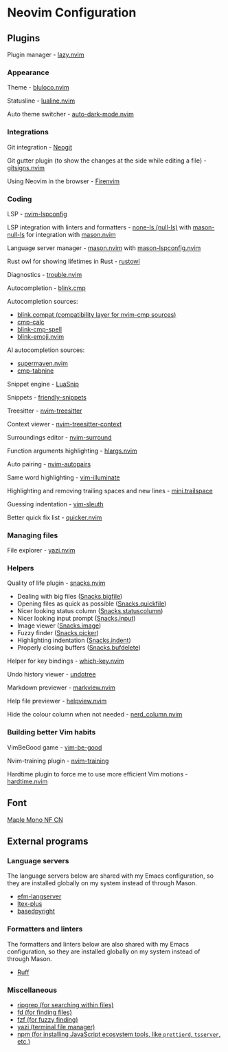 # Neovim Configuration

## Plugins

Plugin manager -
[lazy.nvim](https://github.com/folke/lazy.nvim)

### Appearance

Theme -
[bluloco.nvim](https://github.com/uloco/bluloco.nvim)

Statusline -
[lualine.nvim](https://github.com/nvim-lualine/lualine.nvim)

Auto theme switcher -
[auto-dark-mode.nvim](https://github.com/f-person/auto-dark-mode.nvim)

### Integrations

Git integration -
[Neogit](https://github.com/NeogitOrg/neogit)

Git gutter plugin (to show the changes at the side while editing a file) -
[gitsigns.nvim](https://github.com/lewis6991/gitsigns.nvim)

Using Neovim in the browser -
[Firenvim](https://github.com/glacambre/firenvim)

### Coding

LSP - [nvim-lspconfig](https://github.com/neovim/nvim-lspconfig)

LSP integration with linters and formatters -
[none-ls (null-ls)](https://github.com/nvimtools/none-ls.nvim)
with [mason-null-ls](https://github.com/jay-babu/mason-null-ls.nvim)
for integration with [mason.nvim](https://github.com/williamboman/mason.nvim)

Language server manager -
[mason.nvim](https://github.com/williamboman/mason.nvim)
with [mason-lspconfig.nvim](https://github.com/williamboman/mason-lspconfig.nvim)

Rust owl for showing lifetimes in Rust -
[rustowl](https://github.com/cordx56/rustowl)

Diagnostics -
[trouble.nvim](https://github.com/folke/trouble.nvim)

Autocompletion -
[blink.cmp](https://github.com/Saghen/blink.cmp)

Autocompletion sources:

- [blink.compat (compatibility layer for nvim-cmp sources)](https://github.com/Saghen/blink.compat)
- [cmp-calc](https://github.com/hrsh7th/cmp-calc)
- [blink-cmp-spell](https://github.com/ribru17/blink-cmp-spell)
- [blink-emoji.nvim](https://github.com/moyiz/blink-emoji.nvim)

AI autocompletion sources:

- [supermaven.nvim](https://github.com/supermaven-inc/supermaven-nvim)
- [cmp-tabnine](https://github.com/tzachar/cmp-tabnine)

Snippet engine -
[LuaSnip](https://github.com/L3MON4D3/LuaSnip)

Snippets -
[friendly-snippets](https://github.com/rafamadriz/friendly-snippets)

Treesitter -
[nvim-treesitter](https://github.com/nvim-treesitter/nvim-treesitter)

Context viewer -
[nvim-treesitter-context](https://github.com/nvim-treesitter/nvim-treesitter-context)

Surroundings editor -
[nvim-surround](https://github.com/kylechui/nvim-surround)

Function arguments highlighting -
[hlargs.nvim](https://github.com/m-demare/hlargs.nvim)

Auto pairing -
[nvim-autopairs](https://github.com/windwp/nvim-autopairs)

Same word highlighting -
[vim-illuminate](https://github.com/RRethy/vim-illuminate)

Highlighting and removing trailing spaces and new lines -
[mini.trailspace](https://github.com/echasnovski/mini.trailspace)

Guessing indentation -
[vim-sleuth](https://github.com/tpope/vim-sleuth)

Better quick fix list -
[quicker.nvim](https://github.com/stevearc/quicker.nvim)

### Managing files

File explorer -
[yazi.nvim](https://github.com/mikavilpas/yazi.nvim)

### Helpers

Quality of life plugin - [snacks.nvim](https://github.com/folke/snacks.nvim)

- Dealing with big files ([Snacks.bigfile](https://github.com/folke/snacks.nvim/blob/main/docs/bigfile.md))
- Opening files as quick as possible ([Snacks.quickfile](https://github.com/folke/snacks.nvim/blob/main/docs/quickfile.md))
- Nicer looking status column ([Snacks.statuscolumn](https://github.com/folke/snacks.nvim/blob/main/docs/statuscolumn.md))
- Nicer looking input prompt ([Snacks.input](https://github.com/folke/snacks.nvim/blob/main/docs/input.md))
- Image viewer ([Snacks.image](https://github.com/folke/snacks.nvim/blob/main/docs/image.md))
- Fuzzy finder ([Snacks.picker](https://github.com/folke/snacks.nvim/blob/main/docs/picker.md))
- Highlighting indentation ([Snacks.indent](https://github.com/folke/snacks.nvim/blob/main/docs/indent.md))
- Properly closing buffers ([Snacks.bufdelete](https://github.com/folke/snacks.nvim/blob/main/docs/bufdelete.md))

Helper for key bindings -
[which-key.nvim](https://github.com/folke/which-key.nvim)

Undo history viewer -
[undotree](https://github.com/mbbill/undotree)

Markdown previewer -
[markview.nvim](https://github.com/OXY2DEV/markview.nvim)

Help file previewer -
[helpview.nvim](https://github.com/OXY2DEV/helpview.nvim)

Hide the colour column when not needed -
[nerd_column.nvim](https://github.com/hankertrix/nerd_column.nvim)

### Building better Vim habits

VimBeGood game -
[vim-be-good](https://github.com/ThePrimeagen/vim-be-good)

Nvim-training plugin -
[nvim-training](https://github.com/Weyaaron/nvim-training)

Hardtime plugin to force me to use more efficient Vim motions -
[hardtime.nvim](https://github.com/m4xshen/hardtime.nvim)

## Font

[Maple Mono NF CN](https://github.com/subframe7536/maple-font)

## External programs

### Language servers

The language servers below are shared with my Emacs configuration,
so they are installed globally on my system instead of through Mason.

- [efm-langserver](https://aur.archlinux.org/packages/efm-langserver)
- [ltex-plus](https://aur.archlinux.org/packages/ltex-ls-plus-bin)
- [basedpyright](https://aur.archlinux.org/packages/basedpyright)

### Formatters and linters

The formatters and linters below are also shared with my Emacs configuration,
so they are installed globally on my system instead of through Mason.

- [Ruff](https://github.com/astral-sh/ruff)

### Miscellaneous

- [ripgrep (for searching within files)](https://github.com/BurntSushi/ripgrep)
- [fd (for finding files)](https://github.com/sharkdp/fd)
- [fzf (for fuzzy finding)](https://github.com/junegunn/fzf)
- [yazi (terminal file manager)](https://github.com/sxyazi/yazi)
- [npm (for installing JavaScript ecosystem tools, like `prettierd`, `tsserver`, etc.)](https://www.npmjs.com/)
